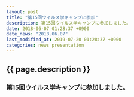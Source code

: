 ```yaml
---
layout: post
title: "第15回ウイルス学キャンプに参加"
description: 第15回ウイルス学キャンプに参加しました。
date: 2018-06-07 01:28:37 +0900
date_news: "2018.06.07"
last_modified_at: 2019-07-20 01:28:37 +0900
categories: news presentation
---
```


## {{ page.description }}

### 第15回ウイルス学キャンプに参加しました。
